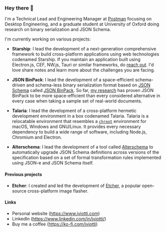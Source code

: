 ### Hey there 👋

I'm a Technical Lead and Engineering Manager at
[Postman](https://www.postman.com) focusing on Desktop Engineering, and a
graduate student at University of Oxford doing research on binary serialization
and JSON Schema. 

I'm currently working on various projects:

- **Starship**: I lead the development of a next-generation comprehensive
  framework to build cross-platform applications using web technologies
  codenamed Starship. If you maintain an application built using Electron.js,
  CEF, NW.js, Tauri or similar frameworks, do [reach
  out](mailto:juan.viotti@postman.com). I'd love share notes and learn more
  about the challenges you are facing.

- **JSON BinPack**: I lead the development of a space-efficient schema-driven
  and schema-less binary serialization format based on [JSON
  Schema](http://json-schema.org) called [JSON
  BinPack](https://www.jsonbinpack.org). So far, [my
  research](https://benchmark.sourcemeta.com) has proven JSON BinPack to be
  more space-efficient than every considered alternative in every case when
  taking a sample set of real-world documents. 

- **Talaria**: I lead the development of a cross-platform hermetic development
  environment in a box codenamed Talaria. Talaria is a relocatable environment
  that resembles a [`chroot`](https://en.wikipedia.org/wiki/Chroot) environment
  for macOS, Windows and GNU/Linux. It provides every necessary dependency to
  build a wide range of software, including Node.js, Chromium and Electron.

- **Alterschema**: I lead the development of a tool called
  [Alterschema](https://alterschema.sourcemeta.com) to automatically upgrade
  JSON Schema definitions across versions of the specification based on a set
  of formal transformation rules implemented using JSON-e and JSON Schema
  itself.

#### Previous projects

- **Etcher**: I created and led the development of
  [Etcher](https://www.balena.io/etcher/), a popular open-source cross-platform
  image flasher.

#### Links

- Personal website (https://www.jviotti.com)
- LinkedIn (https://www.linkedin.com/in/jviotti/)
- Buy me a coffee (https://ko-fi.com/jviotti)
